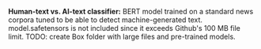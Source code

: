 **Human-text vs. AI-text classifier:** BERT model trained on a standard news corpora tuned to be able to detect machine-generated text. model.safetensors is not included since it exceeds Github's 100 MB file limit. TODO: create Box folder with large files and pre-trained models.
